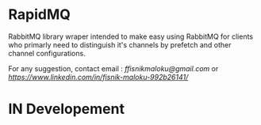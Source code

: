 # RapidMQ


RabbitMQ library wraper intended to make easy using RabbitMQ for clients who primarly need to distinguish it's channels by prefetch and other channel configurations.

For any suggestion, contact email : _ffisnikmaloku@gmail.com_ or _https://www.linkedin.com/in/fisnik-maloku-992b26141/_

# IN Developement
